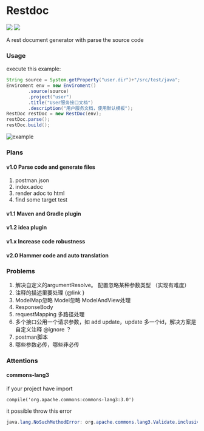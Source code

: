 # Restdoc

![](https://img.shields.io/badge/language-java-yellow.svg)
![](https://img.shields.io/badge/build-processing-green.svg)

A rest document generator with parse the source code

### Usage
execute this example:
```java
String source = System.getProperty("user.dir")+"/src/test/java";
Enviroment env = new Enviroment()
        .source(source)
        .project("user")
        .title("User服务接口文档")
        .description("用户服务文档，使用默认模板");
RestDoc restDoc = new RestDoc(env);
restDoc.parse();
restDoc.build();
```

![example](https://github.com/ayz6uem/restdoc/blob/master/example/example.jpg)

### Plans

#### v1.0 Parse code and generate files
1. postman.json
2. index.adoc
3. render adoc to html
4. find some target test

#### v1.1 Maven and Gradle plugin

#### v1.2 idea plugin

#### v1.x Increase code robustness

#### v2.0 Hammer code and auto translation


### Problems

1. 解决自定义的argumentResolve。 配置忽略某种参数类型 （实现有难度）
1. 注释的描述里要处理 {@link }
1. ModelMap忽略 Model忽略 ModelAndView处理
1. ResponseBody
1. requestMapping 多路径处理
1. 多个接口公用一个请求参数，如 add update，update 多一个id，解决方案是 自定义注释 @ignore ？
1. postman脚本
1. 哪些参数必传，哪些非必传

### Attentions

#### commons-lang3

if your project have import
```
compile('org.apache.commons:commons-lang3:3.0')
```
it possible throw this error
```java
java.lang.NoSuchMethodError: org.apache.commons.lang3.Validate.inclusiveBetween(JJJ)V
```
